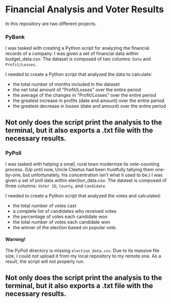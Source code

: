 # Financial Analysis and Voter Results
In this repository are two different projects.

### PyBank
I was tasked with creating a Python script for analyzing the financial records of a company.
I was given a set of financial data within budget_data.csv.
The dataset is composed of two columns: `Date` and `Profit/Losses`.

I needed to create a Python script that analyzed the data to calculate:
- the total number of months included in the dataset
- the net total amount of "Profit/Losses" over the entire period
- the average of the changes in "Profit/Losses" over the entire period
- the greatest increase in profits (date and amount) over the entire period
- the greatest decrease in losses (date and amount) over the entire period

Not only does the script print the analysis to the terminal, but it also exports a .txt file with the necessary results.
--------------------------------------------------------------------------------------------------------------------------
### PyPoll
I was tasked with helping a small, rural town modernize its vote-counting process.
(Up until now, Uncle Cleetus had been trustfully tallying them one-by-one, but unfortunately, his concentration isn't what it used to be.)
I was given a set of poll data within election_data.csv.
The dataset is composed of three columns: `Voter ID`, `County`, and `Candidate`.

I needed to create a Python script that analyzed the votes and calculated:
- the total number of votes cast
- a complete list of candidates who received votes
- the percentage of votes each candidate won
- the total number of votes each candidate won
- the winner of the election based on popular vote.

#### Warning!
The PyPoll directory is missing `election_data.csv`.
Due to its massive file size, I could not upload it from my local repository to my remote one.
As a result, the script will not properly run.

Not only does the script print the analysis to the terminal, but it also exports a .txt file with the necessary results.
--------------------------------------------------------------------------------------------------------------------------
